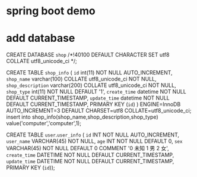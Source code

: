 # spring boot demo

# add database
 
CREATE DATABASE `shop` /*!40100 DEFAULT CHARACTER SET utf8 COLLATE utf8_unicode_ci */;

CREATE TABLE `shop_info` (
  `id` int(11) NOT NULL AUTO_INCREMENT,
  `shop_name` varchar(100) COLLATE utf8_unicode_ci NOT NULL,
  `shop_description` varchar(200) COLLATE utf8_unicode_ci NOT NULL,
  `shop_type` int(11) NOT NULL DEFAULT '1',
  `create_time` datetime NOT NULL DEFAULT CURRENT_TIMESTAMP,
  `update_time` datetime NOT NULL DEFAULT CURRENT_TIMESTAMP,
  PRIMARY KEY (`id`)
) ENGINE=InnoDB AUTO_INCREMENT=3 DEFAULT CHARSET=utf8 COLLATE=utf8_unicode_ci;
insert into shop_info(shop_name,shop_description,shop_type) value('computer','computer',1);

CREATE TABLE `user`.`user_info` (
  `id` INT NOT NULL AUTO_INCREMENT,
  `user_name` VARCHAR(45) NOT NULL,
  `age` INT NOT NULL DEFAULT 0,
  `sex` VARCHAR(45) NOT NULL DEFAULT 0 COMMENT '0 未知 1 男 2 女',
  `create_time` DATETIME NOT NULL DEFAULT CURRENT_TIMESTAMP,
  `update_time` DATETIME NOT NULL DEFAULT CURRENT_TIMESTAMP,
  PRIMARY KEY (`id`));
